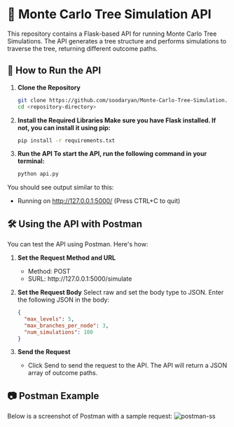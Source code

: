 # 🌳 Monte Carlo Tree Simulation API

This repository contains a Flask-based API for running Monte Carlo Tree Simulations. The API generates a tree structure and performs simulations to traverse the tree, returning different outcome paths.

## 🚀 How to Run the API

1. **Clone the Repository**
   ```bash
   git clone https://github.com/soodaryan/Monte-Carlo-Tree-Simulation.git
   cd <repository-directory>
2. **Install the Required Libraries Make sure you have Flask installed. If not, you can install it using pip:**
    ```bash
    pip install -r requirements.txt

3. **Run the API To start the API, run the following command in your terminal:**
    ```bash
    python api.py
    
You should see output similar to this:

* Running on http://127.0.0.1:5000/ (Press CTRL+C to quit)

## 🛠️ Using the API with Postman
You can test the API using Postman. Here's how:

1. **Set the Request Method and URL**
    <ul>
      <li>Method: POST</li>
      <li>SURL: http://127.0.0.1:5000/simulate</li>
    </ul>
    
2. **Set the Request Body**
    Select raw and set the body type to JSON. Enter the following JSON in the body:</li>
    ```json
    {
      "max_levels": 5,
      "max_branches_per_node": 3,
      "num_simulations": 100
    }
    ```

3. **Send the Request**
    <ul>
      <li>Click Send to send the request to the API. The API will return a JSON array of outcome paths.</li>
    </ul>

## 📷 Postman Example
Below is a screenshot of Postman with a sample request:
![postman-ss](postman-ss.png)




